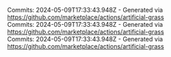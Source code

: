 Commits: 2024-05-09T17:33:43.948Z - Generated via https://github.com/marketplace/actions/artificial-grass
<br>
Commits: 2024-05-09T17:33:43.948Z - Generated via https://github.com/marketplace/actions/artificial-grass
<br>
Commits: 2024-05-09T17:33:43.948Z - Generated via https://github.com/marketplace/actions/artificial-grass
<br>
